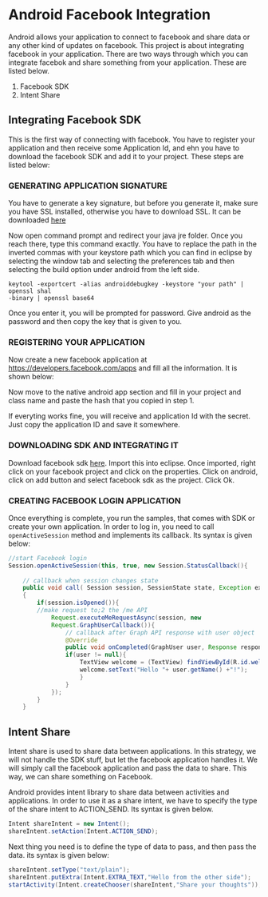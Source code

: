 # Android Facebook Integration

Android allows your application to connect to facebook and share data or any
other kind of updates on facebook. This project is about integrating facebook
in your application.
There are two ways through which you can integrate facebok and share something
from your application. These are listed below.

1. Facebook SDK
2. Intent Share

## Integrating Facebook SDK
This is the first way of connecting with facebook. You have to register your
application and then receive some Application Id, and ehn you have to download
the facebook SDK and add it to your project. These steps are listed below:

### GENERATING APPLICATION SIGNATURE

You have to generate a key signature, but before you generate it, make sure you
have SSL installed, otherwise you have to download SSL. It can be downloaded
[here](https://code.google.com/p/openssl-for-windows/downloads/detail?name=openssl-0.9.8k_WIN32.zip&can=2&q=)

Now open command prompt and redirect your java jre folder. Once you reach
there, type this command exactly. You have to replace the path in the inverted
commas with your keystore path which you can find in eclipse by selecting the
window tab and selecting the preferences tab and then selecting the build
option under android from the left side.

```
keytool -exportcert -alias androiddebugkey -keystore "your path" | openssl shal
-binary | openssl base64
```

Once you enter it, you will be prompted for password. Give android as the
password and then copy the key that is given to you.

### REGISTERING YOUR APPLICATION

Now create a new facebook application at https://developers.facebook.com/apps
and fill all the information. It is shown below:

Now move to the native android app section and fill in your project and class
name and paste the hash that you copied in step 1.

If everyting works fine, you will receive and application Id with the secret.
Just copy the application ID and save it somewhere.

### DOWNLOADING SDK AND INTEGRATING IT
Download facebook sdk [here](https://github.com/facebook/facebook-android-sdk).
Import this into eclipse. Once imported, right click on your facebook project
and click on the properties. Click on android, click on add button and select
facebook sdk as the project. Click Ok.

### CREATING FACEBOOK LOGIN APPLICATION
Once everything is complete, you run the samples, that comes with SDK or create
your own application. In order to log in, you need to call `openActiveSession`
method and implements its callback. Its syntax is given below:

```java
//start Facebook login
Session.openActiveSession(this, true, new Session.StatusCallback(){
    
    // callback when session changes state
    public void call( Session session, SessionState state, Exception exception)
    {
        if(session.isOpened()){
        //make request to;2 the /me API
            Request.executeMeRequestAsync(session, new
            Request.GraphUserCallback()){
                // callback after Graph API response with user object
                @Override
                public void onCompleted(GraphUser user, Response response){
                if(user != null){
                    TextView welcome = (TextView) findViewById(R.id.welcome);
                    welcome.setText("Hello "+ user.getName() +"!");
                    }
                }
            });
        }
    }
```
## Intent Share

Intent share is used to share data between applications. In this strategy, we
will not handle the SDK stuff, but let the facebook application handles it. We
will simply call the facebook application and pass the data to share. This way,
we can share something on Facebook.

Android provides intent library to share data between activities and
applications. In order to use it as a share intent, we have to specify the type
of the share intent to ACTION_SEND. Its syntax is given below.

```java
Intent shareIntent = new Intent();
shareIntent.setAction(Intent.ACTION_SEND);
```

Next thing you need is  to define the type of data to pass, and then pass the
data. its syntax is given below:

```java
shareIntent.setType("text/plain");
shareIntent.putExtra(Intent.EXTRA_TEXT,"Hello from the other side");
startActivity(Intent.createChooser(shareIntent,"Share your thoughts"));
```

